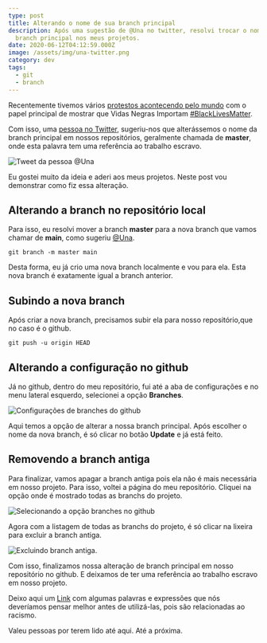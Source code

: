 ```yaml
---
type: post
title: Alterando o nome de sua branch principal
description: Após uma sugestão de @Una no twitter, resolvi trocar o nome da
  branch principal nos meus projetos.
date: 2020-06-12T04:12:59.000Z
image: /assets/img/una-twitter.png
category: dev
tags:
  - git
  - branch
---
```


Recentemente tivemos vários [protestos acontecendo pelo mundo](https://oglobo.globo.com/fotogalerias/vidas-negras-importam-mundo-fura-quarentena-para-protestar-contra-racismo-24466825) com o papel principal de mostrar que Vidas Negras Importam [\#BlackLivesMatter](https://twitter.com/search?q=%23BlackLivesMatter&src=typeahead_click).

Com isso, uma [pessoa no Twitter](https://oglobo.globo.com/fotogalerias/vidas-negras-importam-mundo-fura-quarentena-para-protestar-contra-racismo-24466825), sugeriu-nos que alterássemos o nome da branch principal em nossos repositórios, geralmente chamada de **master**, onde esta palavra tem uma referência ao trabalho escravo.

![Tweet da pessoa @Una](/assets/img/una-twitter.png "Tweet da pessoa @Una")

Eu gostei muito da ideia e aderi aos meus projetos. Neste post vou demonstrar como fiz essa alteração.

## Alterando a branch no repositório local

Para isso, eu resolvi mover a branch **master** para a nova branch que vamos chamar de **main**, como sugeriu [@Una](https://twitter.com/Una).

```shel
git branch -m master main
```

Desta forma, eu já crio uma nova branch localmente e vou para ela. Esta nova branch é exatamente igual a branch anterior.

## Subindo a nova branch

Após criar a nova branch, precisamos subir ela para nosso repositório,que no caso é o github.

```shell
git push -u origin HEAD
```

## Alterando a configuração no github

Já no github, dentro do meu repositório, fui até a aba de configurações e no menu lateral esquerdo, selecionei a opção **Branches**.

![Configurações de branches do github](/assets/img/github-settings-branch.png "Configurações de branches do github")

Aqui temos a opção de alterar a nossa branch principal. Após escolher o nome da nova branch, é só clicar no botão **Update** e já está feito.

## Removendo a branch antiga

Para finalizar, vamos apagar a branch antiga pois ela não é mais necessária em nosso projeto. Para isso, voltei a página do meu repositório. Cliquei na opção onde é mostrado todas as branchs do projeto.

![Selecionando a opção branches no github](/assets/img/repo-options.png "Selecionando a opção branches no github")

Agora com a listagem de todas as branchs do projeto, é só clicar na lixeira para excluir a branch antiga.

![Excluindo branch antiga.](/assets/img/selected-trash-to-branch.png "Excluindo branch antiga.")

Com isso, finalizamos nossa alteração de branch principal em nosso repositório no github. E deixamos de ter uma referência ao trabalho escravo em nosso projeto.  

Deixo aqui um [Link](https://revistaglamour.globo.com/Lifestyle/noticia/2019/04/17-palavras-e-expressoes-racistas-que-ninguem-deveria-usar-mais.html) com algumas palavras e expressões que nós deveríamos pensar melhor antes de utilizá-las, pois são relacionadas ao racismo.

Valeu pessoas por terem lido até aqui. Até a próxima.
